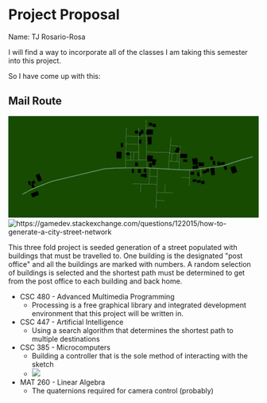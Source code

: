 # Project Proposal

Name: TJ Rosario-Rosa
<!--
        Due:
 Start time: 
   End time:
    Elapsed:
-->

<!--
## Potential Project Ideas
 - LED that switches colors based on Wi-Fi information
 - IFTT Integration
 - Game Console Controller
 - Wireless 0-10v controller for LED ceiling light
 - Processing project cross-over with CSC 480 
 - Introductory machine learning cross-over project with CSC 447
## Project Idea
 -->


I will find a way to incorporate all of the classes I am taking this semester into this project.

<!---

- CSC 385 - Microcomputers

- CSC 480 - Advanced Multimedia Programming

- CSC 447 - Artificial Intelligence

- MAT 260 - Linear Algebra
-->

So I have come up with this:

## Mail Route

<img src="generated_Street.png" alt="https://gamedev.stackexchange.com/questions/122015/how-to-generate-a-city-street-network">

<img src="https://conceptdraw.com/a146c3/p1/preview/640/pict--3d-directional-map-3d-pictorial-road-map" alt="https://gamedev.stackexchange.com/questions/122015/how-to-generate-a-city-street-network" width="400">

This three fold project is seeded generation of a street populated with buildings that must be travelled to. One building is the designated "post office" and all the buildings are marked with numbers. A random selection of buildings is selected and the shortest path must be determined to get from the post office to each building and back home.


- CSC 480 - Advanced Multimedia Programming
  * Processing is a free graphical library and integrated development environment that this project will be written in.
- CSC 447 - Artificial Intelligence
  * Using a search algorithm that determines the shortest path to multiple destinations 
- CSC 385 - Microcomputers
  * Building a controller that is the sole method of interacting with the sketch
  * <img src="controller.jpg" width="1000">
- MAT 260 - Linear Algebra
  * The quaternions required for camera control (probably)